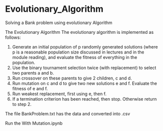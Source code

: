 # Evolutionary_Algorithm
Solving a Bank problem using evolutionary Algorithm

The Evolutionary Algorithm 
The evolutionary algorithm is implemented as follows: 
1. Generate an initial population of p randomly generated solutions (where p is a reasonable population size discussed in lectures and in the module reading), and evaluate the fitness of everything in the population. 
2. Use the binary tournament selection twice (with replacement) to select two parents a and b. 
3. Run crossover on these parents to give 2 children, c and d. 
4. Run mutation on c and d to give two new solutions e and f. Evaluate the fitness of e and f. 
5. Run weakest replacement, first using e, then f. 
6. If a termination criterion has been reached, then stop. Otherwise return to step 2.

The file BankProblem.txt has the data and converted into .csv

Run the With Mutation.ipynb
